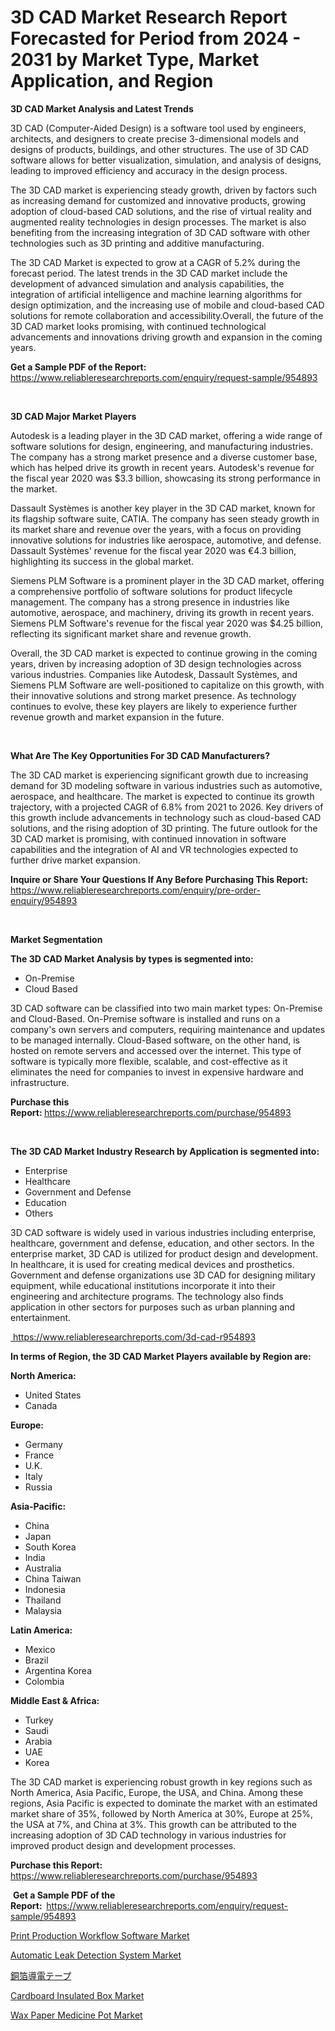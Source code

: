 <p><h1>3D CAD Market Research Report Forecasted for Period from 2024 -  2031 by Market Type, Market Application, and Region</h1></p><p><strong>3D CAD Market Analysis and Latest Trends</strong></p>
<p><p>3D CAD (Computer-Aided Design) is a software tool used by engineers, architects, and designers to create precise 3-dimensional models and designs of products, buildings, and other structures. The use of 3D CAD software allows for better visualization, simulation, and analysis of designs, leading to improved efficiency and accuracy in the design process.</p><p>The 3D CAD market is experiencing steady growth, driven by factors such as increasing demand for customized and innovative products, growing adoption of cloud-based CAD solutions, and the rise of virtual reality and augmented reality technologies in design processes. The market is also benefiting from the increasing integration of 3D CAD software with other technologies such as 3D printing and additive manufacturing.</p><p>The 3D CAD Market is expected to grow at a CAGR of 5.2% during the forecast period. The latest trends in the 3D CAD market include the development of advanced simulation and analysis capabilities, the integration of artificial intelligence and machine learning algorithms for design optimization, and the increasing use of mobile and cloud-based CAD solutions for remote collaboration and accessibility.Overall, the future of the 3D CAD market looks promising, with continued technological advancements and innovations driving growth and expansion in the coming years.</p></p>
<p><strong>Get a Sample PDF of the Report:&nbsp;</strong> <a href="https://www.reliableresearchreports.com/enquiry/request-sample/954893">https://www.reliableresearchreports.com/enquiry/request-sample/954893</a></p>
<p>&nbsp;</p>
<p><strong>3D CAD Major Market Players</strong></p>
<p><p>Autodesk is a leading player in the 3D CAD market, offering a wide range of software solutions for design, engineering, and manufacturing industries. The company has a strong market presence and a diverse customer base, which has helped drive its growth in recent years. Autodesk's revenue for the fiscal year 2020 was $3.3 billion, showcasing its strong performance in the market.</p><p>Dassault Systèmes is another key player in the 3D CAD market, known for its flagship software suite, CATIA. The company has seen steady growth in its market share and revenue over the years, with a focus on providing innovative solutions for industries like aerospace, automotive, and defense. Dassault Systèmes' revenue for the fiscal year 2020 was €4.3 billion, highlighting its success in the global market.</p><p>Siemens PLM Software is a prominent player in the 3D CAD market, offering a comprehensive portfolio of software solutions for product lifecycle management. The company has a strong presence in industries like automotive, aerospace, and machinery, driving its growth in recent years. Siemens PLM Software's revenue for the fiscal year 2020 was $4.25 billion, reflecting its significant market share and revenue growth.</p><p>Overall, the 3D CAD market is expected to continue growing in the coming years, driven by increasing adoption of 3D design technologies across various industries. Companies like Autodesk, Dassault Systèmes, and Siemens PLM Software are well-positioned to capitalize on this growth, with their innovative solutions and strong market presence. As technology continues to evolve, these key players are likely to experience further revenue growth and market expansion in the future.</p></p>
<p>&nbsp;</p>
<p><strong>What Are The Key Opportunities For 3D CAD Manufacturers?</strong></p>
<p><p>The 3D CAD market is experiencing significant growth due to increasing demand for 3D modeling software in various industries such as automotive, aerospace, and healthcare. The market is expected to continue its growth trajectory, with a projected CAGR of 6.8% from 2021 to 2026. Key drivers of this growth include advancements in technology such as cloud-based CAD solutions, and the rising adoption of 3D printing. The future outlook for the 3D CAD market is promising, with continued innovation in software capabilities and the integration of AI and VR technologies expected to further drive market expansion.</p></p>
<p><strong>Inquire or Share Your Questions If Any Before Purchasing This Report:</strong> <a href="https://www.reliableresearchreports.com/enquiry/pre-order-enquiry/954893">https://www.reliableresearchreports.com/enquiry/pre-order-enquiry/954893</a></p>
<p>&nbsp;</p>
<p><strong>Market Segmentation</strong></p>
<p><strong>The 3D CAD Market Analysis by types is segmented into:</strong></p>
<p><ul><li>On-Premise</li><li>Cloud Based</li></ul></p>
<p><p>3D CAD software can be classified into two main market types: On-Premise and Cloud-Based. On-Premise software is installed and runs on a company's own servers and computers, requiring maintenance and updates to be managed internally. Cloud-Based software, on the other hand, is hosted on remote servers and accessed over the internet. This type of software is typically more flexible, scalable, and cost-effective as it eliminates the need for companies to invest in expensive hardware and infrastructure.</p></p>
<p><strong>Purchase this Report:&nbsp;</strong><a href="https://www.reliableresearchreports.com/purchase/954893">https://www.reliableresearchreports.com/purchase/954893</a></p>
<p>&nbsp;</p>
<p><strong>The 3D CAD Market Industry Research by Application is segmented into:</strong></p>
<p><ul><li>Enterprise</li><li>Healthcare</li><li>Government and Defense</li><li>Education</li><li>Others</li></ul></p>
<p><p>3D CAD software is widely used in various industries including enterprise, healthcare, government and defense, education, and other sectors. In the enterprise market, 3D CAD is utilized for product design and development. In healthcare, it is used for creating medical devices and prosthetics. Government and defense organizations use 3D CAD for designing military equipment, while educational institutions incorporate it into their engineering and architecture programs. The technology also finds application in other sectors for purposes such as urban planning and entertainment.</p></p>
<p><a href="https://www.reliableresearchreports.com/3d-cad-r954893">&nbsp;https://www.reliableresearchreports.com/3d-cad-r954893</a></p>
<p><strong>In terms of Region, the 3D CAD Market Players available by Region are:</strong></p>
<p>
    <p> <strong> North America: </strong>
        <ul>
            <li>United States</li>
            <li>Canada</li>
        </ul>
        </p> 
    <p> <strong> Europe: </strong>
        <ul>
            <li>Germany</li>
            <li>France</li>
            <li>U.K.</li>
            <li>Italy</li>
            <li>Russia</li>
        </ul>
        </p> 
    <p> <strong> Asia-Pacific: </strong>
        <ul>
            <li>China</li>
            <li>Japan</li>
            <li>South Korea</li>
            <li>India</li>
            <li>Australia</li>
            <li>China Taiwan</li>
            <li>Indonesia</li>
            <li>Thailand</li>
            <li>Malaysia</li>
        </ul>
        </p> 
    <p> <strong> Latin America: </strong>
        <ul>
            <li>Mexico</li>
            <li>Brazil</li>
            <li>Argentina Korea</li>
            <li>Colombia</li>
        </ul>
        </p> 
    <p> <strong> Middle East & Africa: </strong>
        <ul>
            <li>Turkey</li>
            <li>Saudi</li>
            <li>Arabia</li>
            <li>UAE</li>
            <li>Korea</li>
        </ul>
    </p>
    </p>
<p><p>The 3D CAD market is experiencing robust growth in key regions such as North America, Asia Pacific, Europe, the USA, and China. Among these regions, Asia Pacific is expected to dominate the market with an estimated market share of 35%, followed by North America at 30%, Europe at 25%, the USA at 7%, and China at 3%. This growth can be attributed to the increasing adoption of 3D CAD technology in various industries for improved product design and development processes.</p></p>
<p><strong>Purchase this Report: </strong><a href="https://www.reliableresearchreports.com/purchase/954893">https://www.reliableresearchreports.com/purchase/954893</a></p>
<p>&nbsp;<strong>Get a Sample PDF of the Report:&nbsp;&nbsp;</strong><a href="https://www.reliableresearchreports.com/enquiry/request-sample/954893">https://www.reliableresearchreports.com/enquiry/request-sample/954893</a></p>
<p><strong></strong></p>
<p><p><a href="https://github.com/dx0328/Market-Research-Report-List-2/blob/main/print-production-workflow-software-market.md">Print Production Workflow Software Market</a></p><p><a href="https://github.com/juancolorado15/Market-Research-Report-List-2/blob/main/automatic-leak-detection-system-market.md">Automatic Leak Detection System Market</a></p><p><a href="https://medium.com/@diegoskiles2023/%E9%8A%85%E7%AE%94%E5%B0%8E%E9%9B%BB%E3%83%86%E3%83%BC%E3%83%97%E5%B8%82%E5%A0%B4-%E6%88%90%E5%8A%9F%E3%81%99%E3%82%8B%E3%83%93%E3%82%B8%E3%83%8D%E3%82%B9%E6%88%A6%E7%95%A5%E3%81%AE%E9%8D%B52031%E5%B9%B4%E3%81%BE%E3%81%A7%E3%81%AE%E4%BA%88%E6%B8%AC-ca99722efd29">銅箔導電テープ</a></p><p><a href="https://www.linkedin.com/pulse/cardboard-insulated-box-market-trends-forecast-competitive-analysis-rybbe">Cardboard Insulated Box Market</a></p><p><a href="https://www.linkedin.com/pulse/wax-paper-medicine-pot-market-key-successful-business-9yr0f">Wax Paper Medicine Pot Market</a></p></p>